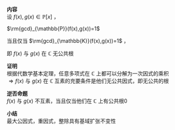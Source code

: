 **内容**    
设 $f(x),g(x)\in\mathbb{P}[x]$ ，    
    
 $\rm{gcd}_{\mathbb{P}}(f(x),g(x))=1$     
    
当且仅当 $\rm{gcd}_{\mathbb{K}}(f(x),g(x))=1$ ，    
    
即 $f(x)$ 与 $g(x)$ 在 $\mathbb{C}$ 无公共根    
    
**证明**    
根据代数学基本定理，任意多项式在 $\mathbb{C}$ 上都可以分解为一次因式的乘积    
 $\Rightarrow f(x)$ 与 $g(x)$ 在 $\mathbb{C}$ 互素的充要条件是他们无公共因式，即无公共的根    
    
**逆否命题**    
 $f(x)$ 与 $g(x)$ 不互素，当且仅当他们在 $\mathbb{C}$ 上有公共根0    
    
**小结**    
最大公因式，重因式，整除具有基域扩张不变性    
